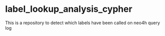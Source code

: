 # label_lookup_analysis_cypher
This is a repository to detect which labels have been called on neo4h query log
